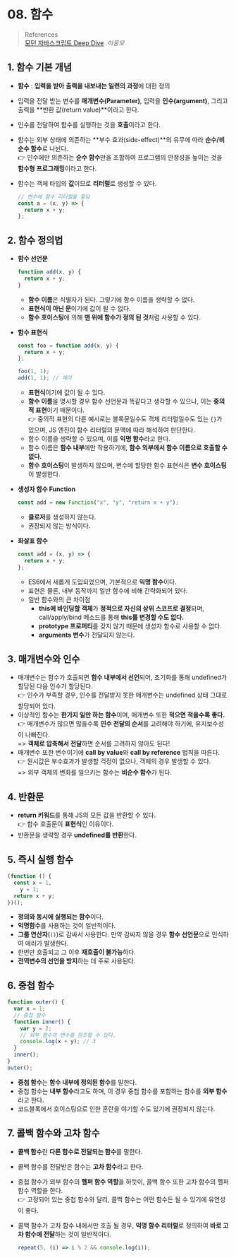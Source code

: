 # 08. 함수

> References <br> <a href="http://www.yes24.com/Product/Goods/92742567?OzSrank=1">모던 자바스크립트 Deep Dive</a> _.이웅모_

## 1. 함수 기본 개념

- **함수** : **입력을 받아 출력을 내보내는 일련의 과정**에 대한 정의
- 입력을 전달 받는 변수를 **매개변수(Parameter)**, 입력을 **인수(argument)**, 그리고 출력을 **반환 값(return value)**이라고 한다.
- 인수를 전달하여 함수를 실행하는 것을 **호출**이라고 한다.
- 함수는 외부 상태에 의존하는 **부수 효과(side-effect)**의 유무에 따라 **순수/비순수 함수**로 나뉜다. <br>
  👉 인수에만 의존하는 **순수 함수**만을 조합하여 프로그램의 안정성을 높이는 것을 **함수형 프로그래밍**이라고 한다.
- 함수는 객체 타입의 **값**이므로 **리터럴**로 생성할 수 있다.

  ```javascript
  // 변수에 함수 리터럴을 할당
  const a = (x, y) => {
    return x + y;
  };
  ```

## 2. 함수 정의법

- **함수 선언문**

  ```javascript
  function add(x, y) {
    return x + y;
  }
  ```

  - **함수 이름**은 식별자가 된다. 그렇기에 함수 이름을 생략할 수 없다.
  - **표현식이 아닌 문**이기에 값이 될 수 없다.
  - **함수 호이스팅**에 의해 **맨 위에 함수가 정의 된 것**처럼 사용할 수 있다.

- **함수 표현식**

  ```javascript
  const foo = function add(x, y) {
    return x + y;
  };

  foo(1, 1);
  add(1, 1); // 에러
  ```

  - **표현식**이기에 값이 될 수 있다.
  - **함수 이름**을 명시할 경우 함수 선언문과 똑같다고 생각할 수 있으나, 이는 **중의적 표현**이기 때문이다. <br>
    👉 중의적 표현의 다른 예시로는 블록문일수도 객체 리터럴일수도 있는 `{}`가 있으며, JS 엔진이 함수 리터럴의 문맥에 따라 해석하여 판단한다.
  - 함수 이름을 생략할 수 있으며, 이를 **익명 함수**라고 한다.
  - 함수 이름은 **함수 내부**에만 작용하기에, **함수 외부에서 함수 이름으로 호출할 수 없다.**
  - **함수 호이스팅**이 발생하지 않으며, 변수에 할당한 함수 표현식은 **변수 호이스팅**이 발생한다.

- **생성자 함수 Function**

  ```javascript
  const add = new Function("x", "y", "return x + y");
  ```

  - **클로저**를 생성하지 않는다.
  - 권장되지 않는 방식이다.

- **화살표 함수**

  ```javascript
  const add = (x, y) => {
    return x + y;
  };
  ```

  - ES6에서 새롭게 도입되었으며, 기본적으로 **익명 함수**이다.
  - 표현은 물론, 내부 동작까지 일반 함수에 비해 간략화되어 있다.
  - 일반 함수와의 큰 차이점
    - **this에 바인딩할 객체**가 **정적으로 자신의 상위 스코프로 결정**되며, call/apply/bind 메소드를 통해 **this를 변경할 수도 없다.**
    - **prototype 프로퍼티**를 갖지 않기 때문에 생성자 함수로 사용할 수 없다.
    - **arguments 변수**가 전달되지 않는다.

## 3. 매개변수와 인수

- 매개변수는 함수가 호출되면 **함수 내부에서 선언**되어, 초기화를 통해 undefined가 할당된 다음 인수가 할당된다. <br>
  👉 인수가 부족할 경우, 인수를 전달받지 못한 매개변수는 undefined 상태 그대로 할당되어 있다.
- 이상적인 함수는 **한가지 일만 하는 함수**이며, 매개변수 또한 **적으면 적을수록 좋다.** <br>
  👉 매개변수가 많으면 많을수록 **인수 전달의 순서**를 고려해야 하기에, 유지보수성이 나빠진다. <br>
  => **객체로 압축해서 전달**하면 순서를 고려하지 않아도 된다!
- 매개변수 또한 변수이기에 **call by value**와 **call by reference** 법칙을 따른다. <br>
  👉 원시값은 부수효과가 발생할 걱정이 없으나, 객체의 경우 발생할 수 있다. <br>
  => 외부 객체의 변화를 일으키는 함수는 **비순수 함수**가 된다.

## 4. 반환문

- **return 키워드**를 통해 JS의 모든 값을 반환할 수 있다. <br>
  👉 함수 호출문이 **표현식**인 이유이다.
- 반환문을 생략할 경우 **undefined를 반환**한다.

## 5. 즉시 실행 함수

```javascript
(function () {
  const x = 1,
    y = 1;
  return x + y;
})();
```

- **정의와 동시에 실행되는 함수**이다.
- **익명함수**를 사용하는 것이 일반적이다.
- **그룹 연산자**(`()`)로 감싸서 사용한다. 만약 감싸지 않을 경우 **함수 선언문**으로 인식하여 에러가 발생한다.
- 한번만 호출되고 그 이후 **재호출이 불가능**하다.
- **전역변수의 선언을 방지**하는 데 주로 사용된다.

## 6. 중첩 함수

```javascript
function outer() {
  var x = 1;
  // 중첩 함수
  function inner() {
    var y = 2;
    // 외부 함수의 변수를 참조할 수 있다.
    console.log(x + y); // 3
  }
  inner();
}
outer();
```

- **중첩 함수**는 **함수 내부에 정의된 함수**를 말한다.
- 중첩 함수는 **내부 함수**라고도 하며, 이 경우 중첩 함수를 포함하는 함수를 **외부 함수**라고 한다.
- 코드블록에서 호이스팅으로 인한 혼란을 야기할 수도 있기에 권장되지 않는다.

## 7. 콜백 함수와 고차 함수

- **콜백 함수**란 **다른 함수로 전달되는 함수**를 말한다.
- 콜백 함수를 전달받은 함수는 **고차 함수**라고 한다.
- 중첩 함수가 외부 함수의 **헬퍼 함수 역할**을 하듯이, 콜백 함수 또한 고차 함수의 헬퍼 함수 역할을 한다. <br>
  👉 고정되어 있는 중첩 함수와 달리, 콜백 함수는 어떤 함수든 될 수 있기에 유연성이 좋다.
- 콜백 함수가 고차 함수 내에서만 호출 될 경우, **익명 함수 리터럴**로 정의하여 **바로 고차 함수에 전달**하는 것이 일반적이다.

  ```javascript
  repeat(5, (i) => i % 2 && console.log(i));
  ```
